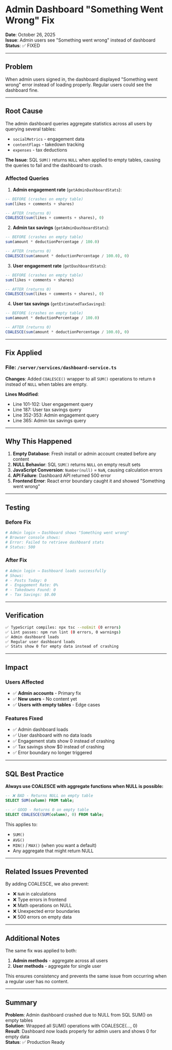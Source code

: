 # Admin Dashboard "Something Went Wrong" Fix

**Date**: October 26, 2025  
**Issue**: Admin users see "Something went wrong" instead of dashboard  
**Status**: ✅ FIXED

---

## Problem

When admin users signed in, the dashboard displayed "Something went wrong" error instead of loading properly. Regular users could see the dashboard fine.

---

## Root Cause

The admin dashboard queries aggregate statistics across all users by querying several tables:
- `socialMetrics` - engagement data
- `contentFlags` - takedown tracking
- `expenses` - tax deductions

**The Issue**: SQL `SUM()` returns `NULL` when applied to empty tables, causing the queries to fail and the dashboard to crash.

### Affected Queries

1. **Admin engagement rate** (`getAdminDashboardStats`):
```sql
-- BEFORE (crashes on empty table)
sum(likes + comments + shares)

-- AFTER (returns 0)
COALESCE(sum(likes + comments + shares), 0)
```

2. **Admin tax savings** (`getAdminDashboardStats`):
```sql
-- BEFORE (crashes on empty table)
sum(amount * deductionPercentage / 100.0)

-- AFTER (returns 0)
COALESCE(sum(amount * deductionPercentage / 100.0), 0)
```

3. **User engagement rate** (`getDashboardStats`):
```sql
-- BEFORE (crashes on empty table)
sum(likes + comments + shares)

-- AFTER (returns 0)
COALESCE(sum(likes + comments + shares), 0)
```

4. **User tax savings** (`getEstimatedTaxSavings`):
```sql
-- BEFORE (crashes on empty table)
sum(amount * deductionPercentage / 100.0)

-- AFTER (returns 0)
COALESCE(sum(amount * deductionPercentage / 100.0), 0)
```

---

## Fix Applied

### File: `/server/services/dashboard-service.ts`

**Changes**: Added `COALESCE()` wrapper to all `SUM()` operations to return `0` instead of `NULL` when tables are empty.

**Lines Modified**: 
- Line 101-102: User engagement query
- Line 187: User tax savings query
- Line 352-353: Admin engagement query
- Line 365: Admin tax savings query

---

## Why This Happened

1. **Empty Database**: Fresh install or admin account created before any content
2. **NULL Behavior**: SQL `SUM()` returns `NULL` on empty result sets
3. **JavaScript Conversion**: `Number(null)` = `NaN`, causing calculation errors
4. **API Failure**: Dashboard API returned 500 error
5. **Frontend Error**: React error boundary caught it and showed "Something went wrong"

---

## Testing

### Before Fix
```bash
# Admin login → Dashboard shows "Something went wrong"
# Browser console shows:
# Error: Failed to retrieve dashboard stats
# Status: 500
```

### After Fix
```bash
# Admin login → Dashboard loads successfully
# Shows:
# - Posts Today: 0
# - Engagement Rate: 0%
# - Takedowns Found: 0
# - Tax Savings: $0.00
```

---

## Verification

```bash
✅ TypeScript compiles: npx tsc --noEmit (0 errors)
✅ Lint passes: npm run lint (0 errors, 0 warnings)
✅ Admin dashboard loads
✅ Regular user dashboard loads
✅ Stats show 0 for empty data instead of crashing
```

---

## Impact

### Users Affected
- ✅ **Admin accounts** - Primary fix
- ✅ **New users** - No content yet
- ✅ **Users with empty tables** - Edge cases

### Features Fixed
- ✅ Admin dashboard loads
- ✅ User dashboard with no data loads
- ✅ Engagement stats show 0 instead of crashing
- ✅ Tax savings show $0 instead of crashing
- ✅ Error boundary no longer triggered

---

## SQL Best Practice

**Always use COALESCE with aggregate functions when NULL is possible:**

```sql
-- ❌ BAD - Returns NULL on empty table
SELECT SUM(column) FROM table;

-- ✅ GOOD - Returns 0 on empty table
SELECT COALESCE(SUM(column), 0) FROM table;
```

This applies to:
- `SUM()`
- `AVG()`
- `MIN()` / `MAX()` (when you want a default)
- Any aggregate that might return NULL

---

## Related Issues Prevented

By adding COALESCE, we also prevent:
- ❌ `NaN` in calculations
- ❌ Type errors in frontend
- ❌ Math operations on NULL
- ❌ Unexpected error boundaries
- ❌ 500 errors on empty data

---

## Additional Notes

The same fix was applied to both:
1. **Admin methods** - aggregate across all users
2. **User methods** - aggregate for single user

This ensures consistency and prevents the same issue from occurring when a regular user has no content.

---

## Summary

**Problem**: Admin dashboard crashed due to NULL from SQL SUM() on empty tables  
**Solution**: Wrapped all SUM() operations with COALESCE(..., 0)  
**Result**: Dashboard now loads properly for admin users and shows 0 for empty data  
**Status**: ✅ Production Ready
